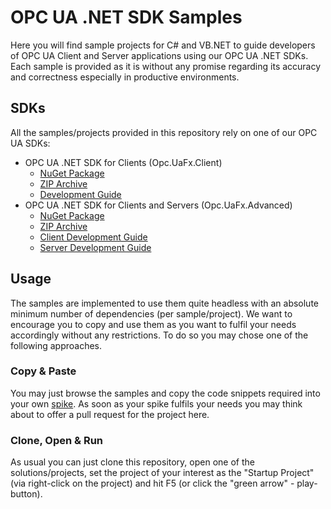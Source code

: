 # OPC UA .NET SDK Samples
Here you will find sample projects for C# and VB.NET to guide developers of OPC UA Client and Server applications using our OPC UA .NET SDKs. Each sample is provided as it is without any promise regarding its accuracy and correctness especially in productive environments.

## SDKs
All the samples/projects provided in this repository rely on one of our OPC UA SDKs:
 * OPC UA .NET SDK for Clients (Opc.UaFx.Client)
   * [NuGet Package](https://www.nuget.org/packages/Opc.UaFx.Client/)
   * [ZIP Archive](https://docs.traeger.de/downloads?do=download_latest&name=opc.uafx.client&type=zip)
   * [Development Guide](https://docs.traeger.de/en/software/sdk/opc-ua/net/client.development.guide)
 * OPC UA .NET SDK for Clients and Servers (Opc.UaFx.Advanced)
   * [NuGet Package](https://www.nuget.org/packages/Opc.UaFx.Advanced/)
   * [ZIP Archive](https://docs.traeger.de/downloads?do=download_latest&name=opc.uafx.advanced&type=zip)
   * [Client Development Guide](https://docs.traeger.de/en/software/sdk/opc-ua/net/client.development.guide)
   * [Server Development Guide](https://docs.traeger.de/en/software/sdk/opc-ua/net/server.development.guide)

## Usage
The samples are implemented to use them quite headless with an absolute minimum number of dependencies (per sample/project). We want to encourage you to copy and use them as you want to fulfil your needs accordingly without any restrictions. To do so you may chose one of the following approaches.

### Copy & Paste
You may just browse the samples and copy the code snippets required into your own [spike](https://en.wikipedia.org/wiki/Spike_(software_development)). As soon as your spike fulfils your needs you may think about to offer a pull request for the project here.

### Clone, Open & Run
As usual you can just clone this repository, open one of the solutions/projects, set the project of your interest as the "Startup Project" (via right-click on the project) and hit F5 (or click the "green arrow" - play-button).
